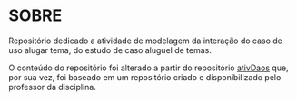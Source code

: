 # SOBRE

Repositório dedicado a atividade de modelagem da interação do caso de uso alugar tema, do estudo de caso aluguel de temas.

O conteúdo do repositório foi alterado a partir do repositório [ativDaos](https://github.com/Matheuslagos/ativDaos) que, por sua vez, foi baseado em um repositório criado e disponibilizado pelo professor da disciplina.
